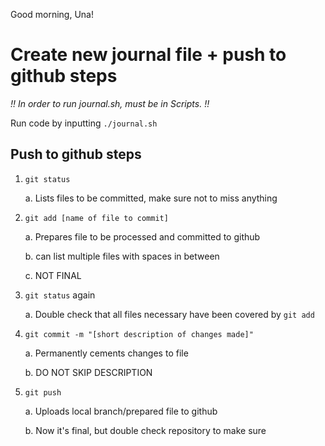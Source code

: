 Good morning, Una!

# Create new journal file + push to github steps

*!! In order to run journal.sh, must be in Scripts. !!*

Run code by inputting ```./journal.sh```

## Push to github steps

1. ```git status```

    a. Lists files to be committed, make sure not to miss anything

2. ```git add [name of file to commit]```

    a. Prepares file to be processed and committed to github
    
    b. can list multiple files with spaces in between

    c. NOT FINAL

3. ```git status``` again

    a. Double check that all files necessary have been covered by ```git add```

4.  ```git commit -m "[short description of changes made]"```

    a. Permanently cements changes to file

    b. DO NOT SKIP DESCRIPTION

5. ```git push```

    a.  Uploads local branch/prepared file to github
    
    b. Now it's final, but double check repository to make sure